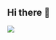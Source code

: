 ## Hi there 👋
<img src="https://capsule-render.vercel.app/api?type=wave&color=auto&height=300&section=header&text=Hi! I'm DongEon%20render&fontSize=90" />

<!--
**disis0226/disis0226** is a ✨ _special_ ✨ repository because its `README.md` (this file) appears on your GitHub profile.

Here are some ideas to get you started:

- 🔭 I’m currently working on ...
- 🌱 I’m currently learning ...
- 👯 I’m looking to collaborate on ...
- 🤔 I’m looking for help with ...
- 💬 Ask me about ...
- 📫 How to reach me: ...
- 😄 Pronouns: ...
- ⚡ Fun fact: ...
-->
